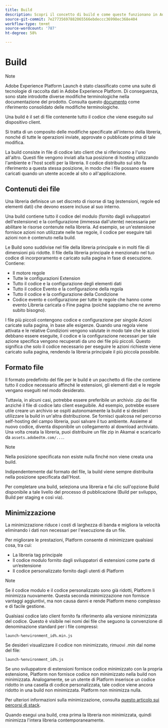```yaml
---
title: Build
description: Scopri il concetto di build e come queste funzionano in Adobe Experience Platform.
source-git-commit: 7e27735697882065566ebdeccc36998ec368e404
workflow-type: tm+mt
source-wordcount: '787'
ht-degree: 58%

---
```


# Build

>[!NOTE]
>
>Adobe Experience Platform Launch è stato classificato come una suite di tecnologie di raccolta dati in Adobe Experience Platform. Di conseguenza, sono state introdotte diverse modifiche terminologiche nella documentazione del prodotto. Consulta questo [documento](../../term-updates.md) come riferimento consolidato delle modifiche terminologiche.

Una build è il set di file contenente tutto il codice che viene eseguito sul dispositivo client.

Si tratta di un composito delle modifiche specificate all&#39;interno della libreria, nonché di tutte le operazioni inviate, approvate o pubblicate prima di tale modifica.

La build consiste in file di codice lato client che si riferiscono a l&#39;uno all&#39;altro. Questi file vengono inviati alla tua posizione di hosting utilizzando l&#39;ambiente e l&#39;host scelti per la libreria. Il codice distribuito sul sito fa riferimento a questa stessa posizione, in modo che i file possano essere caricati quando un utente accede al sito o all&#39;applicazione.

## Contenuti dei file

Una libreria definisce un set discreto di risorse di tag (estensioni, regole ed elementi dati) che devono essere incluse al suo interno.

Una build contiene tutto il codice del modulo (fornito dagli sviluppatori dell&#39;estensione) e la configurazione (immessa dall&#39;utente) necessaria per abilitare le risorse contenute nella libreria. Ad esempio, se un&#39;estensione fornisce azioni non utilizzate nelle tue regole, il codice per eseguire tali azioni non è contenuto nella build.

Le Build sono suddivise nel file della libreria principale e in molti file di dimensioni più ridotte. Il file della libreria principale è menzionato nel tuo codice di incorporamento e caricato sulla pagina in fase di esecuzione. Contiene:

* Il motore regole
* Tutte le configurazioni Extension
* Tutto il codice e la configurazione degli elementi dati
* Tutto il codice Evento e la configurazione della regola
* Tutto il codice e la configurazione della Condizione
* Codice evento e configurazione per tutte le regole che hanno come evento Libreria caricata o Fine pagina (poiché sappiamo che ne avremo subito bisogno).

I file più piccoli contengono codice e configurazione per singole Azioni caricate sulla pagina, in base alle esigenze. Quando una regola viene attivata e le relative Condizioni vengono valutate in modo tale che le azioni debbano essere eseguite, il codice e la configurazione necessari per tale azione specifica vengono recuperati da uno dei file più piccoli. Questo significa che solo il codice necessario per eseguire le azioni richieste viene caricato sulla pagina, rendendo la libreria principale il più piccola possibile.

## Formato file

Il formato predefinito del file per le build è un pacchetto di file che contiene tutto il codice necessario affinché le estensioni, gli elementi dati e le regole vengano eseguiti nel modo desiderato.

Tuttavia, in alcuni casi, potrebbe essere preferibile un archivio .zip dei file anziché il file di codice lato client eseguibile. Ad esempio, potrebbe essere utile creare un archivio se ospiti autonomamente la build e si desideri utilizzare la build in un&#39;altra distribuzione. Se fornisci qualcosa nel percorso self-hosting del campo libreria, puoi salvare il tuo ambiente. Assieme al nuovo codice, diventa disponibile un collegamento al download archiviato. Una volta creata la libreria, puoi distribuire un file zip in Akamai e scaricarlo da `assets.adobedtm.com/...`.

>[!NOTE]
>
>Nella posizione specificata non esiste nulla finché non viene creata una build.

Indipendentemente dal formato del file, la build viene sempre distribuita nella posizione specificata dall&#39;Host.

Per completare una build, seleziona una libreria e fai clic sull&#39;opzione Build disponibile a tale livello del processo di pubblicazione (Build per sviluppo, Build per staging e così via).

## Minimizzazione

La minimizzazione riduce i costi di larghezza di banda e migliora la velocità eliminando i dati non necessari per l&#39;esecuzione da un file.

Per migliorare le prestazioni, Platform consente di minimizzare qualsiasi cosa, tra cui:

* La libreria tag principale
* Il codice modulo fornito dagli sviluppatori di estensioni come parte di un’estensione
* Il codice personalizzato fornito dagli utenti di Platform 

>[!NOTE]
>
>Se il codice modulo e il codice personalizzato sono già ridotti, Platform li minimizza nuovamente. Questa seconda minimizzazione non fornisce vantaggi aggiuntivi, ma non causa danni e rende Platform meno complesso e di facile gestione.

Qualsiasi codice lato client fornito fa riferimento alla versione minimizzata del codice. Questo è visibile nei nomi dei file che seguono la convenzione di denominazione standard per i file compressi:

`launch-%environment_id%.min.js`

Se desideri visualizzare il codice non minimizzato, rimuovi .min dal nome del file:

`launch-%environment_id%.js`

Se uno sviluppatore di estensioni fornisce codice minimizzato con la propria estensione, Platform non fornisce codice non minimizzato nella build non minimizzata. Analogamente, se un utente di Platform inserisce un codice ridotto in una casella di codice personalizzata, tale codice viene ancora ridotto in una build non minimizzata. Platform non minimizza nulla.

Per ulteriori informazioni sulla minimizzazione, consulta [questo articolo sui percorsi di stack](https://blog.stackpath.com/glossary/minification/).

Quando esegui una build, crea prima la libreria non minimizzata, quindi minimizza l&#39;intera libreria contemporaneamente.
